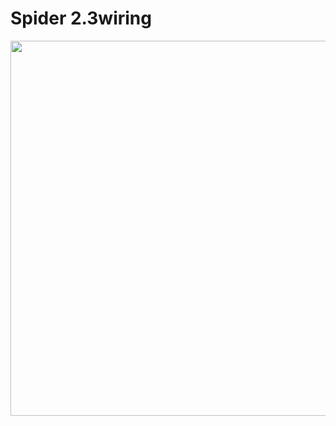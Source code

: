 # Spider 2.3wiring

<img src="https://github.com/Lzhikai/siboor-voron/blob/main/Voron-Trident/Spider%202.3wiring.jpg" width="850" height="600">
